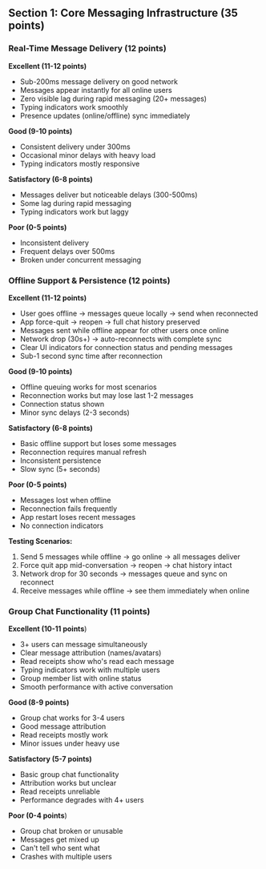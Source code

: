 ## Section 1: Core Messaging Infrastructure (35 points)

### Real-Time Message Delivery (12 points)

**Excellent (11-12 points)**

- Sub-200ms message delivery on good network
- Messages appear instantly for all online users
- Zero visible lag during rapid messaging (20+ messages)
- Typing indicators work smoothly
- Presence updates (online/offline) sync immediately

**Good (9-10 points)**

- Consistent delivery under 300ms
- Occasional minor delays with heavy load
- Typing indicators mostly responsive

**Satisfactory (6-8 points)**

- Messages deliver but noticeable delays (300-500ms)
- Some lag during rapid messaging
- Typing indicators work but laggy

**Poor (0-5 points)**

- Inconsistent delivery
- Frequent delays over 500ms
- Broken under concurrent messaging

### Offline Support & Persistence (12 points)

**Excellent (11-12 points)**

- User goes offline → messages queue locally → send when reconnected
- App force-quit → reopen → full chat history preserved
- Messages sent while offline appear for other users once online
- Network drop (30s+) → auto-reconnects with complete sync
- Clear UI indicators for connection status and pending messages
- Sub-1 second sync time after reconnection

**Good (9-10 points)**

- Offline queuing works for most scenarios
- Reconnection works but may lose last 1-2 messages
- Connection status shown
- Minor sync delays (2-3 seconds)

**Satisfactory (6-8 points)**

- Basic offline support but loses some messages
- Reconnection requires manual refresh
- Inconsistent persistence
- Slow sync (5+ seconds)

**Poor (0-5 points)**

- Messages lost when offline
- Reconnection fails frequently
- App restart loses recent messages
- No connection indicators

**Testing Scenarios:**

1. Send 5 messages while offline → go online → all messages deliver
2. Force quit app mid-conversation → reopen → chat history intact
3. Network drop for 30 seconds → messages queue and sync on reconnect
4. Receive messages while offline → see them immediately when online

### Group Chat Functionality (11 points)

**Excellent (10-11 points**)

- 3+ users can message simultaneously
- Clear message attribution (names/avatars)
- Read receipts show who's read each message
- Typing indicators work with multiple users
- Group member list with online status
- Smooth performance with active conversation

**Good (8-9 points)**

- Group chat works for 3-4 users
- Good message attribution
- Read receipts mostly work
- Minor issues under heavy use

**Satisfactory (5-7 points)**

- Basic group chat functionality
- Attribution works but unclear
- Read receipts unreliable
- Performance degrades with 4+ users

**Poor (0-4 points**)

- Group chat broken or unusable
- Messages get mixed up
- Can't tell who sent what
- Crashes with multiple users
